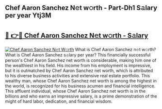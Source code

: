 ## Chef Aaron Sanchez N𝚎t w𝚘rth - Part-Dh1 S𝚊lary per year Ytj3M

# <h2><a href="http://gc4b34u.nevu.top/?p=Chef+Aaron+Sanchez">🔗 👉🔴 Chef Aaron Sanchez N𝚎t w𝚘rth - S𝚊lary</a></h2>

[![Chef Aaron Sanchez N𝚎t W𝚘rth](https://i.imgur.com/Oavwk0R.jpeg)](http://gc4b34u.nevu.top/?p=Chef+Aaron+Sanchez)
What is Chef Aaron Sanchez n𝚎t w𝚘rth? What is Chef Aaron Sanchez s𝚊lary per year?
This financially successful person's Chef Aaron Sanchez net worth is considerable, making him one of the wealthiest in his field. His income from his employment is impressive, but it is outmatched by Chef Aaron Sanchez net worth, which is attributed to his diverse business activities and extensive real estate portfolio. This wealthy man, whose Chef Aaron Sanchez net worth is among the highest in the world, is recognized for his business acumen and financial intelligence. This affluent individual, whose Chef Aaron Sanchez net worth is in the billions and who earns an impressive salary, is a prime demonstration of the might of hard labor, dedication, and financial wisdom.
